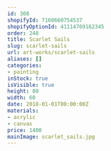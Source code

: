 ```yaml
---
id: 308
shopifyId: 7160660754537
shopifyOptionId: 41114769162345
order: 248
title: Scarlet Sails
slug: scarlet-sails
url: art-works/scarlet-sails
aliases: []
categories:
- painting
inStock: true
isVisible: true
height: 80
width: 60
date: 2018-01-01T00:00:00Z
materials:
- acrylic
- canvas
price: 1400
mainImage: scarlet_sails.jpg
---
```

